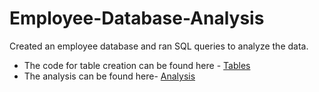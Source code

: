 # Employee-Database-Analysis

Created an employee database and ran SQL queries to analyze the data. 
 - The code for table creation can be found here - [Tables](/)
 - The analysis can be found here- [Analysis](/https://github.com/YaashviiPThakkarr/Employee-Database-Analysis/blob/main/Part%20II%20SQL%20(1).pdf)
